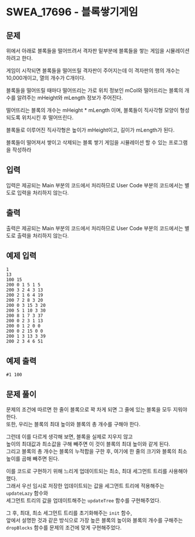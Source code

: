 # SWEA_17696 - 블록쌓기게임

## 문제

위에서 아래로 블록들을 떨어뜨려서 격자판 밑부분에 블록들을 쌓는 게임을 시뮬레이션 하려고 한다.

게임이 시작되면 블록들을 떨어뜨릴 격자판이 주어지는데 이 격자판의 행의 개수는 10,000개이고, 열의 개수가 C개이다.

블록들을 떨어뜨릴 때마다 떨어뜨리는 가로 위치 정보인 mCol와 떨어뜨리는 블록의 개수를 알려주는 mHeight와 mLength 정보가 주어진다.

떨어뜨리는 블록의 개수는 mHeight \* mLength 이며, 블록들이 직사각형 모양이 형성되도록 위치시킨 후 떨어뜨린다.

블록들로 이루어진 직사각형은 높이가 mHeight이고, 길이가 mLength가 된다.

블록들이 떨어져서 쌓이고 삭제되는 블록 쌓기 게임을 시뮬레이션 할 수 있는 프로그램을 작성하라

## 입력

입력은 제공되는 Main 부분의 코드에서 처리하므로 User Code 부분의 코드에서는 별도로 입력을 처리하지 않는다.

## 출력

출력은 제공되는 Main 부분의 코드에서 처리하므로 User Code 부분의 코드에서는 별도로 출력을 처리하지 않는다.

## 예제 입력

```
1
13
100 15
200 0 1 5 1 5
200 3 2 4 3 13
200 2 1 6 4 19
200 7 2 8 3 20
200 0 3 15 3 20
200 5 1 10 3 30
200 8 1 7 3 37
200 0 2 3 1 13
200 0 1 2 0 0
200 0 2 15 0 0
200 1 3 13 3 39
200 2 3 4 6 51
```

## 예제 출력

```
#1 100
```

## 문제 풀이

문제의 조건에 따르면 한 줄이 블록으로 꽉 차게 되면 그 줄에 있는 블록을 모두 지워야 한다.  
또한, 우리는 블록의 최대 높이와 블록의 총 개수를 구해야 한다.

그런데 이를 다르게 생각해 보면, 블록을 실제로 지우지 않고  
높이의 최대값과 최소값을 구해 빼주면 이 것이 블록의 최대 높이와 같게 된다.  
그리고 블록의 총 개수는 블록의 누적합을 구한 후, 여기에 한 줄의 크기와 블록의 최소 높이를 곱해 빼주면 된다.

이를 코드로 구현하기 위해 느리게 업데이트되는 최소, 최대 세그먼트 트리를 사용해야 했다.  
그래서 우선 임시로 저장한 업데이트되는 값을 세그먼트 트리에 적용해주는 `updateLazy` 함수와  
세그먼트 트리의 값을 업데이트해주는 `updateTree` 함수를 구현해주었다.

그 후, 최대, 최소 세그먼트 트리를 초기화해주는 `init` 함수,  
앞에서 설명한 것과 같은 방식으로 가장 높은 블록의 높이와 블록의 개수를 구해주는 `dropBlocks` 함수를 문제의 조건에 맞게 구현해주었다.
